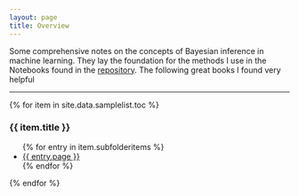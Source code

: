 ```yaml
---
layout: page
title: Overview
---
```


Some comprehensive notes on the concepts of Bayesian inference in machine learning. They lay the foundation for the methods I use in the Notebooks found in the [repository](https://github.com/BLyndon/bayesian_methods). The following great books I found very helpful

---

{% for item in site.data.samplelist.toc %}
<h3>{{ item.title }}</h3>
<ul>
{% for entry in item.subfolderitems %}
<li><a href="{{ entry.url }}">{{ entry.page }}</a></li>
{% endfor %}
</ul>
{% endfor %}